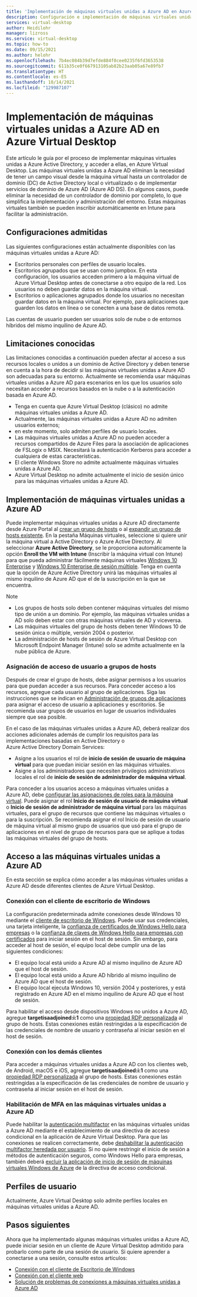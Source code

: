 ```yaml
---
title: 'Implementación de máquinas virtuales unidas a Azure AD en Azure Virtual Desktop: Azure'
description: Configuración e implementación de máquinas virtuales unidas a Azure AD en Azure Virtual Desktop.
services: virtual-desktop
author: Heidilohr
manager: lizross
ms.service: virtual-desktop
ms.topic: how-to
ms.date: 09/15/2021
ms.author: helohr
ms.openlocfilehash: 7b4ec084b39d7efde884f0cee0235f6fd3653538
ms.sourcegitcommit: 611b35ce0f667913105ab82b23aab05a67e89fb7
ms.translationtype: HT
ms.contentlocale: es-ES
ms.lasthandoff: 10/14/2021
ms.locfileid: "129987107"
---
```

# <a name="deploy-azure-ad-joined-virtual-machines-in-azure-virtual-desktop"></a>Implementación de máquinas virtuales unidas a Azure AD en Azure Virtual Desktop

Este artículo le guía por el proceso de implementar máquinas virtuales unidas a Azure Active Directory, y acceder a ellas, en Azure Virtual Desktop. Las máquinas virtuales unidas a Azure AD eliminan la necesidad de tener un campo visual desde la máquina virtual hasta un controlador de dominio (DC) de Active Directory local o virtualizado o de implementar servicios de dominio de Azure AD (Azure AD DS). En algunos casos, puede eliminar la necesidad de un controlador de dominio por completo, lo que simplifica la implementación y administración del entorno. Estas máquinas virtuales también se pueden inscribir automáticamente en Intune para facilitar la administración.

## <a name="supported-configurations"></a>Configuraciones admitidas

Las siguientes configuraciones están actualmente disponibles con las máquinas virtuales unidas a Azure AD:

- Escritorios personales con perfiles de usuario locales.
- Escritorios agrupados que se usan como jumpbox. En esta configuración, los usuarios acceden primero a la máquina virtual de Azure Virtual Desktop antes de conectarse a otro equipo de la red. Los usuarios no deben guardar datos en la máquina virtual.
- Escritorios o aplicaciones agrupados donde los usuarios no necesitan guardar datos en la máquina virtual. Por ejemplo, para aplicaciones que guarden los datos en línea o se conecten a una base de datos remota.

Las cuentas de usuario pueden ser usuarios solo de nube o de entornos híbridos del mismo inquilino de Azure AD.

## <a name="known-limitations"></a>Limitaciones conocidas

Las limitaciones conocidas a continuación pueden afectar al acceso a sus recursos locales o unidos a un dominio de Active Directory y deben tenerse en cuenta a la hora de decidir si las máquinas virtuales unidas a Azure AD son adecuadas para su entorno. Actualmente se recomienda usar máquinas virtuales unidas a Azure AD para escenarios en los que los usuarios solo necesitan acceder a recursos basados en la nube o a la autenticación basada en Azure AD.

- Tenga en cuenta que Azure Virtual Desktop (clásico) no admite máquinas virtuales unidas a Azure AD.
- Actualmente, las máquinas virtuales unidas a Azure AD no admiten usuarios externos;
- en este momento, solo admiten perfiles de usuario locales.
- Las máquinas virtuales unidas a Azure AD no pueden acceder a recursos compartidos de Azure Files para la asociación de aplicaciones de FSLogix o MSIX. Necesitará la autenticación Kerberos para acceder a cualquiera de estas características.
- El cliente Windows Store no admite actualmente máquinas virtuales unidas a Azure AD.
- Azure Virtual Desktop no admite actualmente el inicio de sesión único para las máquinas virtuales unidas a Azure AD.

## <a name="deploy-azure-ad-joined-vms"></a>Implementación de máquinas virtuales unidas a Azure AD

Puede implementar máquinas virtuales unidas a Azure AD directamente desde Azure Portal al [crear un grupo de hosts](create-host-pools-azure-marketplace.md) o al [expandir un grupo de hosts existente](expand-existing-host-pool.md). En la pestaña Máquinas virtuales, seleccione si quiere unir la máquina virtual a Active Directory o Azure Active Directory. Al seleccionar **Azure Active Directory**, se le proporciona automáticamente la opción **Enroll the VM with Intune** (Inscribir la máquina virtual con Intune) para que pueda administrar fácilmente máquinas virtuales [Windows 10 Enterprise](/mem/intune/fundamentals/windows-virtual-desktop) y [Windows 10 Enterprise de sesión múltiple](/mem/intune/fundamentals/windows-virtual-desktop-multi-session). Tenga en cuenta que la opción de Azure Active Directory unirá las máquinas virtuales al mismo inquilino de Azure AD que el de la suscripción en la que se encuentra.

> [!NOTE]
> - Los grupos de hosts solo deben contener máquinas virtuales del mismo tipo de unión a un dominio. Por ejemplo, las máquinas virtuales unidas a AD solo deben estar con otras máquinas virtuales de AD y viceversa.
> - Las máquinas virtuales del grupo de hosts deben tener Windows 10 de sesión única o múltiple, versión 2004 o posterior.
> - La administración de hosts de sesión de Azure Virtual Desktop con Microsoft Endpoint Manager (Intune) solo se admite actualmente en la nube pública de Azure.

### <a name="assign-user-access-to-host-pools"></a>Asignación de acceso de usuario a grupos de hosts

Después de crear el grupo de hosts, debe asignar permisos a los usuarios para que puedan acceder a sus recursos. Para conceder acceso a los recursos, agregue cada usuario al grupo de aplicaciones. Siga las instrucciones que se indican en [Administración de grupos de aplicaciones](manage-app-groups.md) para asignar el acceso de usuario a aplicaciones y escritorios. Se recomienda usar grupos de usuarios en lugar de usuarios individuales siempre que sea posible.

En el caso de las máquinas virtuales unidas a Azure AD, deberá realizar dos acciones adicionales además de cumplir los requisitos para las implementaciones basadas en Active Directory o Azure Active Directory Domain Services:  

- Asigne a los usuarios el rol de **inicio de sesión de usuario de máquina virtual** para que puedan iniciar sesión en las máquinas virtuales.
- Asigne a los administradores que necesiten privilegios administrativos locales el rol de **inicio de sesión de administrador de máquina virtual**.

Para conceder a los usuarios acceso a máquinas virtuales unidas a Azure AD, debe [configurar las asignaciones de roles para la máquina virtual](../active-directory/devices/howto-vm-sign-in-azure-ad-windows.md#configure-role-assignments-for-the-vm). Puede asignar el rol **Inicio de sesión de usuario de máquina virtual** o **Inicio de sesión de administrador de máquina virtual** para las máquinas virtuales, para el grupo de recursos que contiene las máquinas virtuales o para la suscripción. Se recomienda asignar el rol Inicio de sesión de usuario de máquina virtual al mismo grupo de usuarios que usó para el grupo de aplicaciones en el nivel de grupo de recursos para que se aplique a todas las máquinas virtuales del grupo de hosts.

## <a name="access-azure-ad-joined-vms"></a>Acceso a las máquinas virtuales unidas a Azure AD

En esta sección se explica cómo acceder a las máquinas virtuales unidas a Azure AD desde diferentes clientes de Azure Virtual Desktop.

### <a name="connect-using-the-windows-desktop-client"></a>Conexión con el cliente de escritorio de Windows

La configuración predeterminada admite conexiones desde Windows 10 mediante el [cliente de escritorio de Windows](user-documentation/connect-windows-7-10.md). Puede usar sus credenciales, una tarjeta inteligente, la [confianza de certificados de Windows Hello para empresas](/windows/security/identity-protection/hello-for-business/hello-hybrid-cert-trust) o la [confianza de claves de Windows Hello para empresas con certificados](/windows/security/identity-protection/hello-for-business/hello-deployment-rdp-certs) para iniciar sesión en el host de sesión. Sin embargo, para acceder al host de sesión, el equipo local debe cumplir una de las siguientes condiciones:

- El equipo local está unido a Azure AD al mismo inquilino de Azure AD que el host de sesión.
- El equipo local está unido a Azure AD híbrido al mismo inquilino de Azure AD que el host de sesión.
- El equipo local ejecuta Windows 10, versión 2004 y posteriores, y está registrado en Azure AD en el mismo inquilino de Azure AD que el host de sesión.

Para habilitar el acceso desde dispositivos Windows no unidos a Azure AD, agregue **targetisaadjoined:i:1** como una [propiedad RDP personalizada](customize-rdp-properties.md) al grupo de hosts. Estas conexiones están restringidas a la especificación de las credenciales de nombre de usuario y contraseña al iniciar sesión en el host de sesión.

### <a name="connect-using-the-other-clients"></a>Conexión con los demás clientes

Para acceder a máquinas virtuales unidas a Azure AD con los clientes web, de Android, macOS e iOS, agregue **targetisaadjoined:i:1** como una [propiedad RDP personalizada](customize-rdp-properties.md) al grupo de hosts. Estas conexiones están restringidas a la especificación de las credenciales de nombre de usuario y contraseña al iniciar sesión en el host de sesión.

### <a name="enabling-mfa-for-azure-ad-joined-vms"></a>Habilitación de MFA en las máquinas virtuales unidas a Azure AD

Puede habilitar la [autenticación multifactor](set-up-mfa.md) en las máquinas virtuales unidas a Azure AD mediante el establecimiento de una directiva de acceso condicional en la aplicación de Azure Virtual Desktop. Para que las conexiones se realicen correctamente, debe [deshabilitar la autenticación multifactor heredada por usuario](../active-directory/devices/howto-vm-sign-in-azure-ad-windows.md#mfa-sign-in-method-required). Si no quiere restringir el inicio de sesión a métodos de autenticación seguros, como Windows Hello para empresas, también deberá [excluir la aplicación de inicio de sesión de máquinas virtuales Windows de Azure](../active-directory/devices/howto-vm-sign-in-azure-ad-windows.md#mfa-sign-in-method-required) de la directiva de acceso condicional.

## <a name="user-profiles"></a>Perfiles de usuario

Actualmente, Azure Virtual Desktop solo admite perfiles locales en máquinas virtuales unidas a Azure AD.

## <a name="next-steps"></a>Pasos siguientes

Ahora que ha implementado algunas máquinas virtuales unidas a Azure AD, puede iniciar sesión en un cliente de Azure Virtual Desktop admitido para probarlo como parte de una sesión de usuario. Si quiere aprender a conectarse a una sesión, consulte estos artículos:

- [Conexión con el cliente de Escritorio de Windows](user-documentation/connect-windows-7-10.md)
- [Conexión con el cliente web](user-documentation/connect-web.md)
- [Solución de problemas de conexiones a máquinas virtuales unidas a Azure AD](troubleshoot-azure-ad-connections.md)
